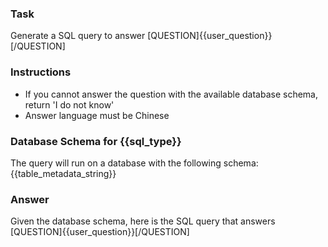 ### Task
Generate a SQL query to answer [QUESTION]{{user_question}}[/QUESTION]

### Instructions
- If you cannot answer the question with the available database schema, return 'I do not know'
- Answer language must be Chinese

### Database Schema for {{sql_type}}
The query will run on a database with the following schema:
{{table_metadata_string}}

### Answer
Given the database schema, here is the SQL query that answers [QUESTION]{{user_question}}[/QUESTION]
